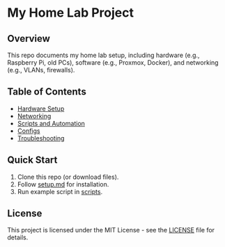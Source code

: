 # My Home Lab Project

## Overview
This repo documents my home lab setup, including hardware (e.g., Raspberry Pi, old PCs), software (e.g., Proxmox, Docker), and networking (e.g., VLANs, firewalls).

## Table of Contents
- [Hardware Setup](./docs/setup.md)
- [Networking](./docs/networking.md)
- [Scripts and Automation](./scripts/)
- [Configs](./configs/)
- [Troubleshooting](./docs/troubleshooting.md)

## Quick Start
1. Clone this repo (or download files).
2. Follow [setup.md](./docs/setup.md) for installation.
3. Run example script in [scripts](./scripts/).

## License
This project is licensed under the MIT License - see the [LICENSE](LICENSE) file for details.

